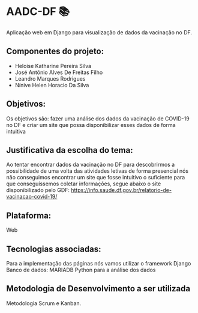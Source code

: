 # AADC-DF 📚
Aplicação web em Django para visualização de dados da vacinação no DF.

## Componentes do projeto:

* Heloise Katharine Pereira Silva
* José Antônio Alves De Freitas Filho
* Leandro Marques Rodrigues
* Nínive Helen Horacio Da Silva

## Objetivos:

  Os objetivos são: fazer uma análise dos dados da vacinação de COVID-19 no DF e criar um site que possa disponibilizar esses dados de forma intuitiva

## Justificativa da escolha do tema:

  Ao tentar encontrar dados da vacinação no DF para descobrirmos a possibilidade de uma volta das atividades letivas de forma presencial nós não conseguimos encontrar um site que fosse intuitivo o suficiente para que conseguíssemos coletar informações, segue abaixo o site disponibilizado pelo GDF:
https://info.saude.df.gov.br/relatorio-de-vacinacao-covid-19/

## Plataforma:

Web

## Tecnologias associadas:

Para a implementação das páginas nós vamos utilizar o framework Django
Banco de dados: MARIADB
Python para a análise dos dados

## Metodologia de Desenvolvimento a ser utilizada

Metodologia Scrum e Kanban.










